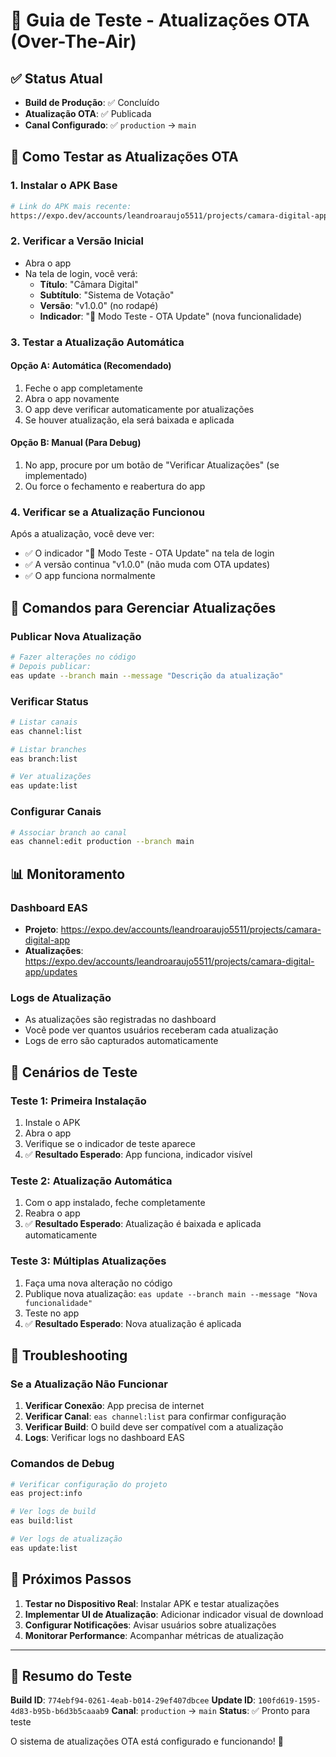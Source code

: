 # 🚀 Guia de Teste - Atualizações OTA (Over-The-Air)

## ✅ Status Atual
- **Build de Produção**: ✅ Concluído
- **Atualização OTA**: ✅ Publicada
- **Canal Configurado**: ✅ `production` → `main`

## 📱 Como Testar as Atualizações OTA

### 1. **Instalar o APK Base**
```bash
# Link do APK mais recente:
https://expo.dev/accounts/leandroaraujo5511/projects/camara-digital-app/builds/774ebf94-0261-4eab-b014-29ef407dbcee
```

### 2. **Verificar a Versão Inicial**
- Abra o app
- Na tela de login, você verá:
  - **Título**: "Câmara Digital"
  - **Subtítulo**: "Sistema de Votação"
  - **Versão**: "v1.0.0" (no rodapé)
  - **Indicador**: "🧪 Modo Teste - OTA Update" (nova funcionalidade)

### 3. **Testar a Atualização Automática**

#### Opção A: Automática (Recomendado)
1. Feche o app completamente
2. Abra o app novamente
3. O app deve verificar automaticamente por atualizações
4. Se houver atualização, ela será baixada e aplicada

#### Opção B: Manual (Para Debug)
1. No app, procure por um botão de "Verificar Atualizações" (se implementado)
2. Ou force o fechamento e reabertura do app

### 4. **Verificar se a Atualização Funcionou**
Após a atualização, você deve ver:
- ✅ O indicador "🧪 Modo Teste - OTA Update" na tela de login
- ✅ A versão continua "v1.0.0" (não muda com OTA updates)
- ✅ O app funciona normalmente

## 🔧 Comandos para Gerenciar Atualizações

### Publicar Nova Atualização
```bash
# Fazer alterações no código
# Depois publicar:
eas update --branch main --message "Descrição da atualização"
```

### Verificar Status
```bash
# Listar canais
eas channel:list

# Listar branches
eas branch:list

# Ver atualizações
eas update:list
```

### Configurar Canais
```bash
# Associar branch ao canal
eas channel:edit production --branch main
```

## 📊 Monitoramento

### Dashboard EAS
- **Projeto**: https://expo.dev/accounts/leandroaraujo5511/projects/camara-digital-app
- **Atualizações**: https://expo.dev/accounts/leandroaraujo5511/projects/camara-digital-app/updates

### Logs de Atualização
- As atualizações são registradas no dashboard
- Você pode ver quantos usuários receberam cada atualização
- Logs de erro são capturados automaticamente

## 🎯 Cenários de Teste

### Teste 1: Primeira Instalação
1. Instale o APK
2. Abra o app
3. Verifique se o indicador de teste aparece
4. ✅ **Resultado Esperado**: App funciona, indicador visível

### Teste 2: Atualização Automática
1. Com o app instalado, feche completamente
2. Reabra o app
3. ✅ **Resultado Esperado**: Atualização é baixada e aplicada automaticamente

### Teste 3: Múltiplas Atualizações
1. Faça uma nova alteração no código
2. Publique nova atualização: `eas update --branch main --message "Nova funcionalidade"`
3. Teste no app
4. ✅ **Resultado Esperado**: Nova atualização é aplicada

## 🚨 Troubleshooting

### Se a Atualização Não Funcionar
1. **Verificar Conexão**: App precisa de internet
2. **Verificar Canal**: `eas channel:list` para confirmar configuração
3. **Verificar Build**: O build deve ser compatível com a atualização
4. **Logs**: Verificar logs no dashboard EAS

### Comandos de Debug
```bash
# Verificar configuração do projeto
eas project:info

# Ver logs de build
eas build:list

# Ver logs de atualização
eas update:list
```

## 📝 Próximos Passos

1. **Testar no Dispositivo Real**: Instalar APK e testar atualizações
2. **Implementar UI de Atualização**: Adicionar indicador visual de download
3. **Configurar Notificações**: Avisar usuários sobre atualizações
4. **Monitorar Performance**: Acompanhar métricas de atualização

---

## 🎉 Resumo do Teste

**Build ID**: `774ebf94-0261-4eab-b014-29ef407dbcee`
**Update ID**: `100fd619-1595-4d83-b95b-b6d3b5caaab9`
**Canal**: `production` → `main`
**Status**: ✅ Pronto para teste

O sistema de atualizações OTA está configurado e funcionando! 🚀
